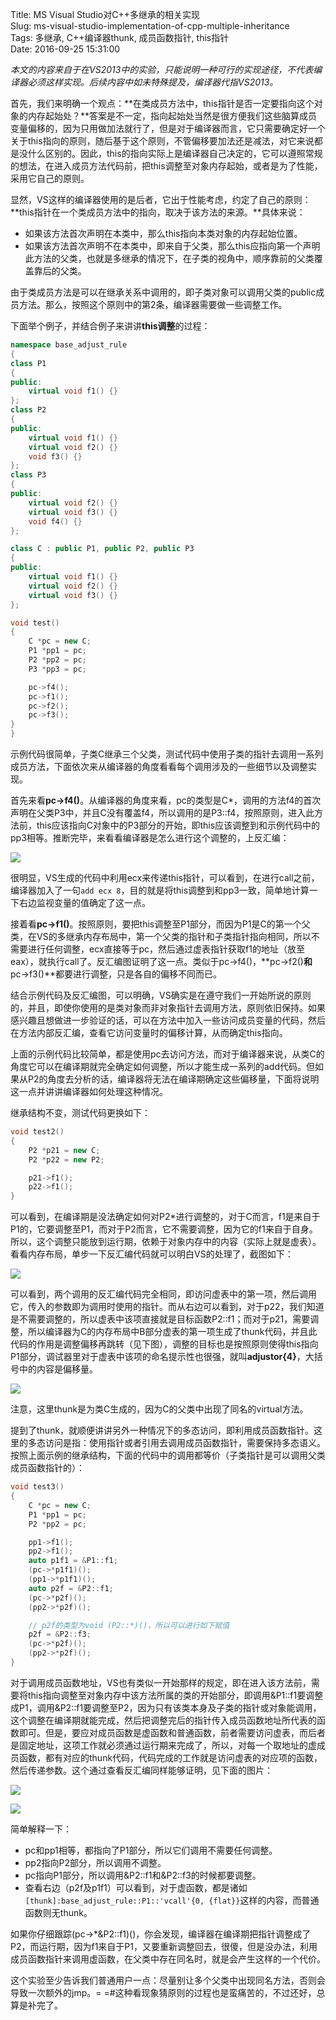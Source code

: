 Title: MS Visual Studio对C++多继承的相关实现  
Slug: ms-visual-studio-implementation-of-cpp-multiple-inheritance  
Tags: 多继承, C++编译器thunk, 成员函数指针, this指针  
Date: 2016-09-25 15:31:00  


_本文的内容来自于在VS2013中的实验，只能说明一种可行的实现途径，不代表编译器必须这样实现。后续内容中如未特殊提及，编译器代指VS2013。_

首先，我们来明确一个观点：**在类成员方法中，this指针是否一定要指向这个对象的内存起始处？**答案是不一定，指向起始处当然是很方便我们这些脑算成员变量偏移的，因为只用做加法就行了，但是对于编译器而言，它只需要确定好一个关于this指向的原则，随后基于这个原则，不管偏移要加法还是减法，对它来说都是没什么区别的。因此，this的指向实际上是编译器自己决定的，它可以遵照常规的想法，在进入成员方法代码前，把this调整至对象内存起始，或者是为了性能，采用它自己的原则。

显然，VS这样的编译器使用的是后者，它出于性能考虑，约定了自己的原则：**this指针在一个类成员方法中的指向，取决于该方法的来源。**具体来说：

- 如果该方法首次声明在本类中，那么this指向本类对象的内存起始位置。
- 如果该方法首次声明不在本类中，即来自于父类，那么this应指向第一个声明此方法的父类，也就是多继承的情况下，在子类的视角中，顺序靠前的父类覆盖靠后的父类。

由于类成员方法是可以在继承关系中调用的，即子类对象可以调用父类的public成员方法。那么，按照这个原则中的第2条，编译器需要做一些调整工作。

下面举个例子，并结合例子来讲讲**this调整**的过程：

```cpp
namespace base_adjust_rule
{
class P1
{
public:
    virtual void f1() {}
};
class P2
{
public:
    virtual void f1() {}
    virtual void f2() {}
    void f3() {}
};
class P3
{
public:
    virtual void f2() {}
    virtual void f3() {}
    void f4() {}
};

class C : public P1, public P2, public P3
{
public:
    virtual void f1() {}
    virtual void f2() {}
    virtual void f3() {}
};

void test()
{
    C *pc = new C;
    P1 *pp1 = pc;
    P2 *pp2 = pc;
    P3 *pp3 = pc;

    pc->f4();
    pc->f1();
    pc->f2();
    pc->f3();
}
}
```
示例代码很简单，子类C继承三个父类，测试代码中使用子类的指针去调用一系列成员方法，下面依次来从编译器的角度看看每个调用涉及的一些细节以及调整实现。

首先来看**pc->f4()**。从编译器的角度来看，pc的类型是C*，调用的方法f4的首次声明在父类P3中，并且C没有覆盖f4，所以调用的是P3::f4，按照原则，进入此方法前，this应该指向C对象中的P3部分的开始，即this应该调整到和示例代码中的pp3相等。推断完毕，来看看编译器是怎么进行这个调整的，上反汇编：

![](http://ww2.sinaimg.cn/large/006y8lVagw1f85oejcg38j31220ktgp5.jpg)

很明显，VS生成的代码中利用ecx来传递this指针，可以看到，在进行call之前，编译器加入了一句`add ecx 8`，目的就是将this调整到和pp3一致，简单地计算一下右边监视变量的值确定了这一点。

接着看**pc->f1()**。按照原则，要把this调整至P1部分，而因为P1是C的第一个父类，在VS的多继承内存布局中，第一个父类的指针和子类指针指向相同，所以不需要进行任何调整，ecx直接等于pc，然后通过虚表指针获取f1的地址（放至eax），就执行call了。反汇编图证明了这一点。类似于pc->f4()，**pc->f2()**和**pc->f3()**都要进行调整，只是各自的偏移不同而已。

结合示例代码及反汇编图，可以明确，VS确实是在遵守我们一开始所说的原则的，并且，即使你使用的是类对象而非对象指针去调用方法，原则依旧保持。如果感兴趣且想做进一步验证的话，可以在方法中加入一些访问成员变量的代码，然后在方法内部反汇编，查看它访问变量时的偏移计算，从而确定this指向。

上面的示例代码比较简单，都是使用pc去访问方法，而对于编译器来说，从类C的角度它可以在编译期就完全确定如何调整，所以才能生成一系列的add代码。但如果从P2的角度去分析的话，编译器将无法在编译期确定这些偏移量，下面将说明这一点并讲讲编译器如何处理这种情况。

继承结构不变，测试代码更换如下：

```cpp
void test2()
{
    P2 *p21 = new C;
    P2 *p22 = new P2;

    p21->f1();
    p22->f1();
}
```

可以看到，在编译期是没法确定如何对P2*进行调整的，对于C而言，f1是来自于P1的，它要调整至P1，而对于P2而言，它不需要调整，因为它的f1来自于自身。所以，这个调整只能放到运行期，依赖于对象内存中的内容（实际上就是虚表）。看看内存布局，单步一下反汇编代码就可以明白VS的处理了，截图如下：

![](http://ww3.sinaimg.cn/large/006y8lVagw1f85rndokmlj31b10igjwd.jpg)

可以看到，两个调用的反汇编代码完全相同，即访问虚表中的第一项，然后调用它，传入的参数即为调用时使用的指针。而从右边可以看到，对于p22，我们知道是不需要调整的，所以虚表中该项直接就是目标函数P2::f1；而对于p21，需要调整，所以编译器为C的内存布局中B部分虚表的第一项生成了thunk代码，并且此代码的作用是调整偏移再跳转（见下图），调整的目标也是按照原则使得this指向P1部分，调试器里对于虚表中该项的命名提示性也很强，就叫**adjustor{4}**，大括号中的内容是偏移量。

![](http://ww2.sinaimg.cn/large/006y8lVagw1f85rv1ytbbj30fc03lq32.jpg)

注意，这里thunk是为类C生成的，因为C的父类中出现了同名的virtual方法。

提到了thunk，就顺便讲讲另外一种情况下的多态访问，即利用成员函数指针。这里的多态访问是指：使用指针或者引用去调用成员函数指针，需要保持多态语义。按照上面示例的继承结构，下面的代码中的调用都等价（子类指针是可以调用父类成员函数指针的）：

```cpp
void test3()
{
    C *pc = new C;
    P1 *pp1 = pc;
    P2 *pp2 = pc;

    pp1->f1();
    pp2->f1();
    auto p1f1 = &P1::f1;
    (pc->*p1f1)();
    (pp1->*p1f1)();
    auto p2f = &P2::f1;
    (pc->*p2f)();
    (pp2->*p2f)();

    // p2f的类型为void (P2::*)()，所以可以进行如下赋值
    p2f = &P2::f3;
    (pc->*p2f)();
    (pp2->*p2f)();
}
```

对于调用成员函数地址，VS也有类似一开始那样的规定，即在进入该方法前，需要将this指向调整至对象内存中该方法所属的类的开始部分，即调用&P1::f1要调整成P1，调用&P2::f1要调整至P2，因为只有该类本身及子类的指针或对象能调用，这个调整在编译期就能完成，然后把调整完后的指针传入成员函数地址所代表的函数即可。但是，要应对成员函数是虚函数和普通函数，前者需要访问虚表，而后者是固定地址，这项工作就必须通过运行期来完成了，所以，对每一个取地址的虚成员函数，都有对应的thunk代码，代码完成的工作就是访问虚表的对应项的函数，然后传递参数。这个通过查看反汇编同样能够证明，见下面的图片：

![](http://ww1.sinaimg.cn/large/006y8lVagw1f85un5958ij31b80ketd8.jpg)

![](http://ww2.sinaimg.cn/large/006y8lVagw1f85up231jkj31b20lu436.jpg)

简单解释一下：

- pc和pp1相等，都指向了P1部分，所以它们调用不需要任何调整。
- pp2指向P2部分，所以调用不调整。
- pc指向P1部分，所以调用&P2::f1和&P2::f3的时候都要调整。
- 查看右边（p2f及p1f1）可以看到，对于虚函数，都是诸如`[thunk]:base_adjust_rule::P1::'vcall'{0, {flat}}`这样的内容，而普通函数则无thunk。

如果你仔细跟踪(pc->*&P2::f1)()，你会发现，编译器在编译期把指针调整成了P2，而运行期，因为f1来自于P1，又要重新调整回去，很傻，但是没办法，利用成员函数指针来调用虚函数，在父类中存在同名时，就是会产生这样的一个代价。

这个实验至少告诉我们普通用户一点：尽量别让多个父类中出现同名方法，否则会导致一次额外的jmp。= =#这种看现象猜原则的过程也是蛮痛苦的，不过还好，总算是补完了。


